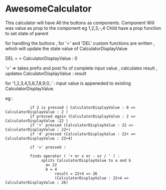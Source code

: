 # AwesomeCalculator

This calculator will have All the buttons as components.
Component Will was value as prop to the component eg 1,2,3,-,4
Child have a prop function to set state of parent


for handling the buttons , for '=' and 'DEL' custom functions are written , which will update the state value of CalculatorDisplayValue 

DEL = > CalculatorDisplayValue : 0

'=' => takes prefix and post fix of complete input value , calculates result , updates CalculatorDisplayValue : result 


for '1,2,3,4,5,6,7,8,9,0,.' : input value is appeneded to existing CalculatorDisplayValue.

eg : 

               if 2 is pressed ( CalculatorDisplayValue : 0 => CalculatorDisplayValue : 2 )
               if pressed again (CalculatorDisplayValue : 2 => CalculatorDisplayValue :22 )
               if '+' pressed (CalculatorDisplayValue : 22 => CalculatorDisplayValue : 22+)
               if '4' pressed (CalculatorDisplayValue : 22+ => CalculatorDisplayValue : 22+4)
     
               if '=' pressed :
     
               finds operator ( '+ or x or - or / ' ) :
                    splits CalculatorDisplayValue to a and b
                      a= 22
                      b = 4
                          result = 22+4 => 26
                          (CalculatorDisplayValue : 22+4 => CalculatorDisplayValue : 26)
                          
     

